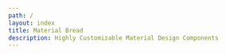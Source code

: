 ```yaml
---
path: /
layout: index
title: Material Bread
description: Highly Customizable Material Design Components
---
```

